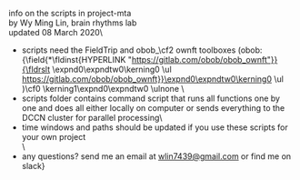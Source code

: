 info on the scripts in project-mta\
by Wy Ming Lin, brain rhythms lab\
updated 08 March 2020\\

- scripts need the FieldTrip and obob_\cf2 ownft toolboxes (obob: {\field{\*\fldinst{HYPERLINK "https://gitlab.com/obob/obob_ownft"}}{\fldrslt \expnd0\expndtw0\kerning0
\ul https://gitlab.com/obob/obob_ownft}}\expnd0\expndtw0\kerning0
\ul )\cf0 \kerning1\expnd0\expndtw0 \ulnone \
- scripts folder contains command script that runs all functions one by one and does all either locally on computer or sends everything to the DCCN cluster for parallel processing\
- time windows and paths should be updated if you use these scripts for your own project\
\
- any questions? send me an email at wlin7439@gmail.com or find me on slack}
